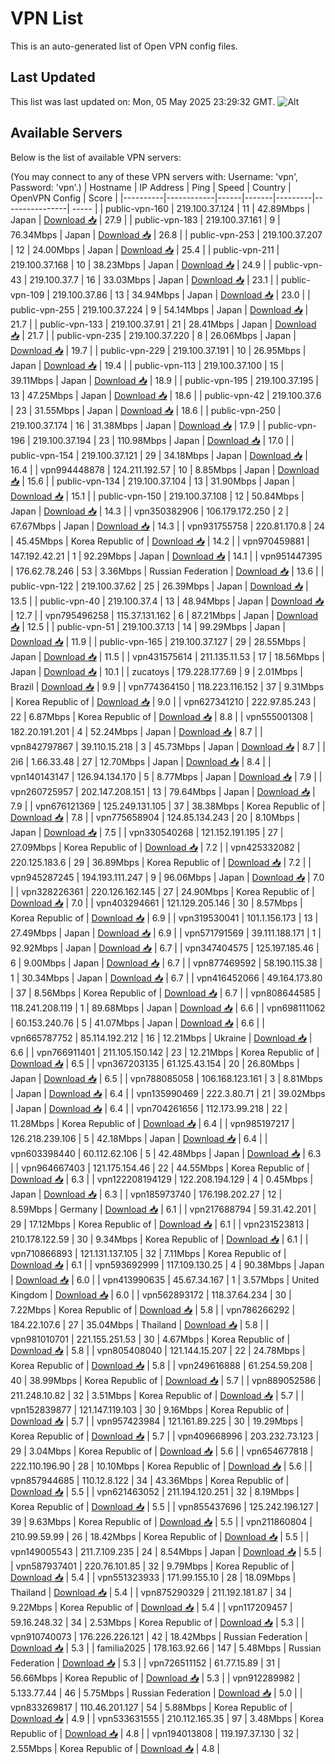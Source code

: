 # VPN List

This is an auto-generated list of Open VPN config files.

## Last Updated

This list was last updated on: Mon, 05 May 2025 23:29:32 GMT.
![Alt](https://repobeats.axiom.co/api/embed/186b98318ef1479477931607c1ad7d823f12451f.svg "Repobeats analytics image")

## Available Servers

Below is the list of available VPN servers:

(You may connect to any of these VPN servers with: Username: 'vpn', Password: 'vpn'.)
| Hostname | IP Address | Ping | Speed | Country | OpenVPN Config | Score |
|----------|------------|------|-------|---------|----------------| ----- |
| public-vpn-160 | 219.100.37.124 | 11 | 42.89Mbps | Japan | [Download 📥](./configs/server_0_JP.ovpn) | 27.9 |
| public-vpn-183 | 219.100.37.161 | 9 | 76.34Mbps | Japan | [Download 📥](./configs/server_1_JP.ovpn) | 26.8 |
| public-vpn-253 | 219.100.37.207 | 12 | 24.00Mbps | Japan | [Download 📥](./configs/server_2_JP.ovpn) | 25.4 |
| public-vpn-211 | 219.100.37.168 | 10 | 38.23Mbps | Japan | [Download 📥](./configs/server_3_JP.ovpn) | 24.9 |
| public-vpn-43 | 219.100.37.7 | 16 | 33.03Mbps | Japan | [Download 📥](./configs/server_4_JP.ovpn) | 23.1 |
| public-vpn-109 | 219.100.37.86 | 13 | 34.94Mbps | Japan | [Download 📥](./configs/server_5_JP.ovpn) | 23.0 |
| public-vpn-255 | 219.100.37.224 | 9 | 54.14Mbps | Japan | [Download 📥](./configs/server_6_JP.ovpn) | 21.7 |
| public-vpn-133 | 219.100.37.91 | 21 | 28.41Mbps | Japan | [Download 📥](./configs/server_7_JP.ovpn) | 21.7 |
| public-vpn-235 | 219.100.37.220 | 8 | 26.06Mbps | Japan | [Download 📥](./configs/server_8_JP.ovpn) | 19.7 |
| public-vpn-229 | 219.100.37.191 | 10 | 26.95Mbps | Japan | [Download 📥](./configs/server_9_JP.ovpn) | 19.4 |
| public-vpn-113 | 219.100.37.100 | 15 | 39.11Mbps | Japan | [Download 📥](./configs/server_10_JP.ovpn) | 18.9 |
| public-vpn-195 | 219.100.37.195 | 13 | 47.25Mbps | Japan | [Download 📥](./configs/server_11_JP.ovpn) | 18.6 |
| public-vpn-42 | 219.100.37.6 | 23 | 31.55Mbps | Japan | [Download 📥](./configs/server_12_JP.ovpn) | 18.6 |
| public-vpn-250 | 219.100.37.174 | 16 | 31.38Mbps | Japan | [Download 📥](./configs/server_13_JP.ovpn) | 17.9 |
| public-vpn-196 | 219.100.37.194 | 23 | 110.98Mbps | Japan | [Download 📥](./configs/server_14_JP.ovpn) | 17.0 |
| public-vpn-154 | 219.100.37.121 | 29 | 34.18Mbps | Japan | [Download 📥](./configs/server_15_JP.ovpn) | 16.4 |
| vpn994448878 | 124.211.192.57 | 10 | 8.85Mbps | Japan | [Download 📥](./configs/server_16_JP.ovpn) | 15.6 |
| public-vpn-134 | 219.100.37.104 | 13 | 31.90Mbps | Japan | [Download 📥](./configs/server_17_JP.ovpn) | 15.1 |
| public-vpn-150 | 219.100.37.108 | 12 | 50.84Mbps | Japan | [Download 📥](./configs/server_18_JP.ovpn) | 14.3 |
| vpn350382906 | 106.179.172.250 | 2 | 67.67Mbps | Japan | [Download 📥](./configs/server_19_JP.ovpn) | 14.3 |
| vpn931755758 | 220.81.170.8 | 24 | 45.45Mbps | Korea Republic of | [Download 📥](./configs/server_20_KR.ovpn) | 14.2 |
| vpn970459881 | 147.192.42.21 | 1 | 92.29Mbps | Japan | [Download 📥](./configs/server_21_JP.ovpn) | 14.1 |
| vpn951447395 | 176.62.78.246 | 53 | 3.36Mbps | Russian Federation | [Download 📥](./configs/server_22_RU.ovpn) | 13.6 |
| public-vpn-122 | 219.100.37.62 | 25 | 26.39Mbps | Japan | [Download 📥](./configs/server_23_JP.ovpn) | 13.5 |
| public-vpn-40 | 219.100.37.4 | 13 | 48.94Mbps | Japan | [Download 📥](./configs/server_24_JP.ovpn) | 12.7 |
| vpn795496258 | 115.37.131.162 | 6 | 87.21Mbps | Japan | [Download 📥](./configs/server_25_JP.ovpn) | 12.5 |
| public-vpn-51 | 219.100.37.13 | 14 | 99.29Mbps | Japan | [Download 📥](./configs/server_26_JP.ovpn) | 11.9 |
| public-vpn-165 | 219.100.37.127 | 29 | 28.55Mbps | Japan | [Download 📥](./configs/server_27_JP.ovpn) | 11.5 |
| vpn431575614 | 211.135.11.53 | 17 | 18.56Mbps | Japan | [Download 📥](./configs/server_28_JP.ovpn) | 10.1 |
| zucatoys | 179.228.177.69 | 9 | 2.01Mbps | Brazil | [Download 📥](./configs/server_29_BR.ovpn) | 9.9 |
| vpn774364150 | 118.223.116.152 | 37 | 9.31Mbps | Korea Republic of | [Download 📥](./configs/server_30_KR.ovpn) | 9.0 |
| vpn627341210 | 222.97.85.243 | 22 | 6.87Mbps | Korea Republic of | [Download 📥](./configs/server_31_KR.ovpn) | 8.8 |
| vpn555001308 | 182.20.191.201 | 4 | 52.24Mbps | Japan | [Download 📥](./configs/server_32_JP.ovpn) | 8.7 |
| vpn842797867 | 39.110.15.218 | 3 | 45.73Mbps | Japan | [Download 📥](./configs/server_33_JP.ovpn) | 8.7 |
| 2i6 | 1.66.33.48 | 27 | 12.70Mbps | Japan | [Download 📥](./configs/server_34_JP.ovpn) | 8.4 |
| vpn140143147 | 126.94.134.170 | 5 | 8.77Mbps | Japan | [Download 📥](./configs/server_35_JP.ovpn) | 7.9 |
| vpn260725957 | 202.147.208.151 | 13 | 79.64Mbps | Japan | [Download 📥](./configs/server_36_JP.ovpn) | 7.9 |
| vpn676121369 | 125.249.131.105 | 37 | 38.38Mbps | Korea Republic of | [Download 📥](./configs/server_37_KR.ovpn) | 7.8 |
| vpn775658904 | 124.85.134.243 | 20 | 8.10Mbps | Japan | [Download 📥](./configs/server_38_JP.ovpn) | 7.5 |
| vpn330540268 | 121.152.191.195 | 27 | 27.09Mbps | Korea Republic of | [Download 📥](./configs/server_39_KR.ovpn) | 7.2 |
| vpn425332082 | 220.125.183.6 | 29 | 36.89Mbps | Korea Republic of | [Download 📥](./configs/server_40_KR.ovpn) | 7.2 |
| vpn945287245 | 194.193.111.247 | 9 | 96.06Mbps | Japan | [Download 📥](./configs/server_41_JP.ovpn) | 7.0 |
| vpn328226361 | 220.126.162.145 | 27 | 24.90Mbps | Korea Republic of | [Download 📥](./configs/server_42_KR.ovpn) | 7.0 |
| vpn403294661 | 121.129.205.146 | 30 | 8.57Mbps | Korea Republic of | [Download 📥](./configs/server_43_KR.ovpn) | 6.9 |
| vpn319530041 | 101.1.156.173 | 13 | 27.49Mbps | Japan | [Download 📥](./configs/server_44_JP.ovpn) | 6.9 |
| vpn571791569 | 39.111.188.171 | 1 | 92.92Mbps | Japan | [Download 📥](./configs/server_45_JP.ovpn) | 6.7 |
| vpn347404575 | 125.197.185.46 | 6 | 9.00Mbps | Japan | [Download 📥](./configs/server_46_JP.ovpn) | 6.7 |
| vpn877469592 | 58.190.115.38 | 1 | 30.34Mbps | Japan | [Download 📥](./configs/server_47_JP.ovpn) | 6.7 |
| vpn416452066 | 49.164.173.80 | 37 | 8.56Mbps | Korea Republic of | [Download 📥](./configs/server_48_KR.ovpn) | 6.7 |
| vpn808644585 | 118.241.208.119 | 1 | 89.68Mbps | Japan | [Download 📥](./configs/server_49_JP.ovpn) | 6.6 |
| vpn698111062 | 60.153.240.76 | 5 | 41.07Mbps | Japan | [Download 📥](./configs/server_50_JP.ovpn) | 6.6 |
| vpn665787752 | 85.114.192.212 | 16 | 12.21Mbps | Ukraine | [Download 📥](./configs/server_51_UA.ovpn) | 6.6 |
| vpn766911401 | 211.105.150.142 | 23 | 12.21Mbps | Korea Republic of | [Download 📥](./configs/server_52_KR.ovpn) | 6.5 |
| vpn367203135 | 61.125.43.154 | 20 | 26.80Mbps | Japan | [Download 📥](./configs/server_53_JP.ovpn) | 6.5 |
| vpn788085058 | 106.168.123.161 | 3 | 8.81Mbps | Japan | [Download 📥](./configs/server_54_JP.ovpn) | 6.4 |
| vpn135990469 | 222.3.80.71 | 21 | 39.02Mbps | Japan | [Download 📥](./configs/server_55_JP.ovpn) | 6.4 |
| vpn704261656 | 112.173.99.218 | 22 | 11.28Mbps | Korea Republic of | [Download 📥](./configs/server_56_KR.ovpn) | 6.4 |
| vpn985197217 | 126.218.239.106 | 5 | 42.18Mbps | Japan | [Download 📥](./configs/server_57_JP.ovpn) | 6.4 |
| vpn603398440 | 60.112.62.106 | 5 | 42.48Mbps | Japan | [Download 📥](./configs/server_58_JP.ovpn) | 6.3 |
| vpn964667403 | 121.175.154.46 | 22 | 44.55Mbps | Korea Republic of | [Download 📥](./configs/server_59_KR.ovpn) | 6.3 |
| vpn122208194129 | 122.208.194.129 | 4 | 0.45Mbps | Japan | [Download 📥](./configs/server_60_JP.ovpn) | 6.3 |
| vpn185973740 | 176.198.202.27 | 12 | 8.59Mbps | Germany | [Download 📥](./configs/server_61_DE.ovpn) | 6.1 |
| vpn217688794 | 59.31.42.201 | 29 | 17.12Mbps | Korea Republic of | [Download 📥](./configs/server_62_KR.ovpn) | 6.1 |
| vpn231523813 | 210.178.122.59 | 30 | 9.34Mbps | Korea Republic of | [Download 📥](./configs/server_63_KR.ovpn) | 6.1 |
| vpn710866893 | 121.131.137.105 | 32 | 7.11Mbps | Korea Republic of | [Download 📥](./configs/server_64_KR.ovpn) | 6.1 |
| vpn593692999 | 117.109.130.25 | 4 | 90.38Mbps | Japan | [Download 📥](./configs/server_65_JP.ovpn) | 6.0 |
| vpn413990635 | 45.67.34.167 | 1 | 3.57Mbps | United Kingdom | [Download 📥](./configs/server_66_GB.ovpn) | 6.0 |
| vpn562893172 | 118.37.64.234 | 30 | 7.22Mbps | Korea Republic of | [Download 📥](./configs/server_67_KR.ovpn) | 5.8 |
| vpn786266292 | 184.22.107.6 | 27 | 35.04Mbps | Thailand | [Download 📥](./configs/server_68_TH.ovpn) | 5.8 |
| vpn981010701 | 221.155.251.53 | 30 | 4.67Mbps | Korea Republic of | [Download 📥](./configs/server_69_KR.ovpn) | 5.8 |
| vpn805408040 | 121.144.15.207 | 22 | 24.78Mbps | Korea Republic of | [Download 📥](./configs/server_70_KR.ovpn) | 5.8 |
| vpn249616888 | 61.254.59.208 | 40 | 38.99Mbps | Korea Republic of | [Download 📥](./configs/server_71_KR.ovpn) | 5.7 |
| vpn889052586 | 211.248.10.82 | 32 | 3.51Mbps | Korea Republic of | [Download 📥](./configs/server_72_KR.ovpn) | 5.7 |
| vpn152839877 | 121.147.119.103 | 30 | 9.16Mbps | Korea Republic of | [Download 📥](./configs/server_73_KR.ovpn) | 5.7 |
| vpn957423984 | 121.161.89.225 | 30 | 19.29Mbps | Korea Republic of | [Download 📥](./configs/server_74_KR.ovpn) | 5.7 |
| vpn409668996 | 203.232.73.123 | 29 | 3.04Mbps | Korea Republic of | [Download 📥](./configs/server_75_KR.ovpn) | 5.6 |
| vpn654677818 | 222.110.196.90 | 28 | 10.10Mbps | Korea Republic of | [Download 📥](./configs/server_76_KR.ovpn) | 5.6 |
| vpn857944685 | 110.12.8.122 | 34 | 43.36Mbps | Korea Republic of | [Download 📥](./configs/server_77_KR.ovpn) | 5.5 |
| vpn621463052 | 211.194.120.251 | 32 | 8.19Mbps | Korea Republic of | [Download 📥](./configs/server_78_KR.ovpn) | 5.5 |
| vpn855437696 | 125.242.196.127 | 39 | 9.63Mbps | Korea Republic of | [Download 📥](./configs/server_79_KR.ovpn) | 5.5 |
| vpn211860804 | 210.99.59.99 | 26 | 18.42Mbps | Korea Republic of | [Download 📥](./configs/server_80_KR.ovpn) | 5.5 |
| vpn149005543 | 211.7.109.235 | 24 | 8.54Mbps | Japan | [Download 📥](./configs/server_81_JP.ovpn) | 5.5 |
| vpn587937401 | 220.76.101.85 | 32 | 9.79Mbps | Korea Republic of | [Download 📥](./configs/server_82_KR.ovpn) | 5.4 |
| vpn551323933 | 171.99.155.10 | 28 | 18.09Mbps | Thailand | [Download 📥](./configs/server_83_TH.ovpn) | 5.4 |
| vpn875290329 | 211.192.181.87 | 34 | 9.22Mbps | Korea Republic of | [Download 📥](./configs/server_84_KR.ovpn) | 5.4 |
| vpn117209457 | 59.16.248.32 | 34 | 2.53Mbps | Korea Republic of | [Download 📥](./configs/server_85_KR.ovpn) | 5.3 |
| vpn910740073 | 176.226.226.121 | 42 | 18.42Mbps | Russian Federation | [Download 📥](./configs/server_86_RU.ovpn) | 5.3 |
| familia2025 | 178.163.92.66 | 147 | 5.48Mbps | Russian Federation | [Download 📥](./configs/server_87_RU.ovpn) | 5.3 |
| vpn726511152 | 61.77.15.89 | 31 | 56.66Mbps | Korea Republic of | [Download 📥](./configs/server_88_KR.ovpn) | 5.3 |
| vpn912289982 | 5.133.77.44 | 46 | 5.75Mbps | Russian Federation | [Download 📥](./configs/server_89_RU.ovpn) | 5.0 |
| vpn833269817 | 110.46.201.127 | 54 | 5.88Mbps | Korea Republic of | [Download 📥](./configs/server_90_KR.ovpn) | 4.9 |
| vpn533631555 | 210.112.165.35 | 97 | 3.48Mbps | Korea Republic of | [Download 📥](./configs/server_91_KR.ovpn) | 4.8 |
| vpn194013808 | 119.197.37.130 | 32 | 2.55Mbps | Korea Republic of | [Download 📥](./configs/server_92_KR.ovpn) | 4.8 |

